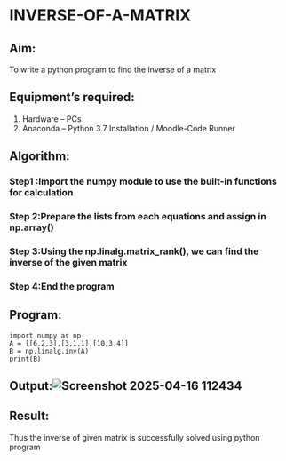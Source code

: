 # INVERSE-OF-A-MATRIX
## Aim:
To write a python program to find the inverse of a matrix
## Equipment’s required:
1. 	Hardware – PCs
2. 	Anaconda – Python 3.7 Installation / Moodle-Code Runner
## Algorithm:
### Step1 :Import the numpy module to use the built-in functions for calculation

### Step 2:Prepare the lists from each equations and assign in np.array()

### Step 3:Using the np.linalg.matrix_rank(), we can find the inverse of the given matrix

### Step 4:End the program





## Program:
```
import numpy as np
A = [[6,2,3],[3,1,1],[10,3,4]]
B = np.linalg.inv(A)
print(B)

```
## Output:![Screenshot 2025-04-16 112434](https://github.com/user-attachments/assets/bde8567d-c827-4b97-b827-80736bf8a329)


## Result:
Thus the inverse of given matrix is successfully solved using python program

